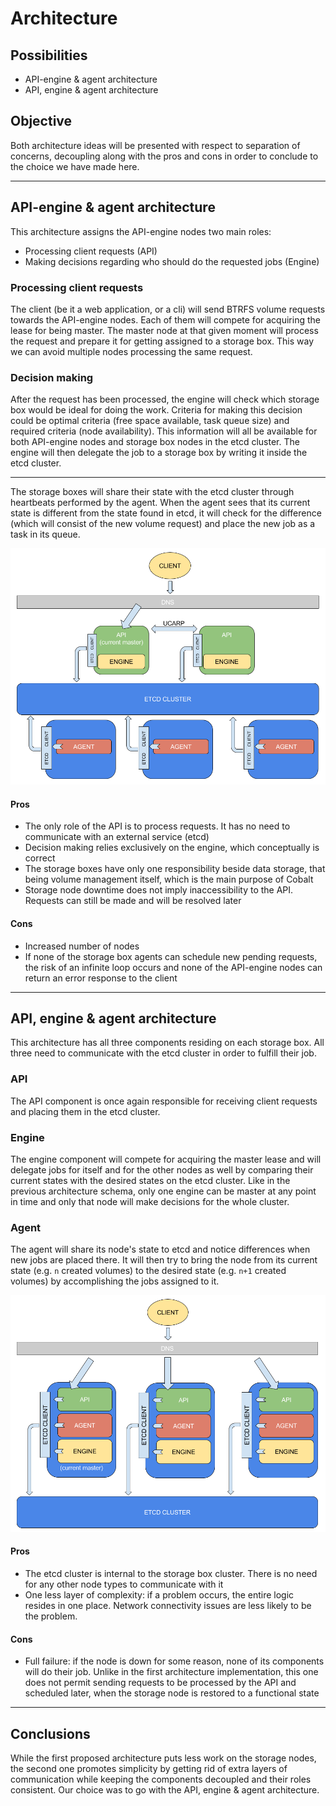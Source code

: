 # Architecture

## Possibilities

- API-engine & agent architecture
- API, engine & agent architecture

## Objective

Both architecture ideas will be presented with respect to separation of
concerns, decoupling along with the pros and cons in order to conclude to the
choice we have made here.

---

## API-engine & agent architecture

This architecture assigns the API-engine nodes two main roles:

- Processing client requests (API)
- Making decisions regarding who should do the requested jobs (Engine)

### Processing client requests

The client (be it a web application, or a cli) will send BTRFS volume requests
towards the API-engine nodes. Each of them will compete for acquiring the lease
for being master. The master node at that given moment will process the request
and prepare it for getting assigned to a storage box. This way we can avoid
multiple nodes processing the same request.

### Decision making

After the request has been processed, the engine will check which storage box
would be ideal for doing the work. Criteria for making this decision could be
optimal criteria (free space available, task queue size) and required criteria
(node availability). This information will all be available for both API-engine
nodes and storage box nodes in the etcd cluster. The engine will then delegate
the job to a storage box by writing it inside the etcd cluster.

---

The storage boxes will share their state with the etcd cluster through
heartbeats performed by the agent. When the agent sees that its current state
is different from the state found in etcd, it will check for the difference
(which will consist of the new volume request) and place the new job as a task
in its queue.

![API engine schema](assets/api-as-engine.png  "API Engine Schema")

#### Pros

- The only role of the API is to process requests. It has no need to
communicate with an external service (etcd)
- Decision making relies exclusively on the engine, which conceptually is
correct
- The storage boxes have only one responsibility beside data storage,
that being volume management itself, which is the main purpose of Cobalt
- Storage node downtime does not imply inaccessibility to the API. Requests
can still be made and will be resolved later

#### Cons

- Increased number of nodes
- If none of the storage box agents can schedule new pending requests, the risk
of an infinite loop occurs and none of the API-engine nodes can return an error
response to the client

---

## API, engine & agent architecture

This architecture has all three components residing on each storage box.
All three need to communicate with the etcd cluster in order to fulfill their
job.

### API

The API component is once again responsible for receiving client requests and
placing them in the etcd cluster.

### Engine

The engine component will compete for acquiring the master lease and will
delegate jobs for itself and for the other nodes as well by comparing their
current states with the desired states on the etcd cluster. Like in the previous
 architecture schema, only one engine can be master at any point in time and
 only that node will make decisions for the whole cluster.

### Agent

The agent will share its node's state to etcd and notice differences when new
jobs are placed there. It will then try to bring the node from its current state
 (e.g. `n` created volumes) to the desired state (e.g. `n+1` created volumes)
 by accomplishing the jobs assigned to it.

![API & engine schema](assets/api-and-engine.png  "API & Engine Schema")

#### Pros

- The etcd cluster is internal to the storage box cluster. There is no need for
any other node types to communicate with it
- One less layer of complexity: if a problem occurs, the entire logic resides
in one place. Network connectivity issues are less likely to be the problem.

#### Cons

- Full failure: if the node is down for some reason, none of its components will
 do their job. Unlike in the first architecture implementation, this one does
 not permit sending requests to be processed by the API and scheduled later,
 when the storage node is restored to a functional state

---

## Conclusions

While the first proposed architecture puts less work on the storage nodes,
the second one promotes simplicity by getting rid of extra layers of
communication while keeping the components decoupled and their roles consistent.
Our choice was to go with the API, engine & agent architecture.
